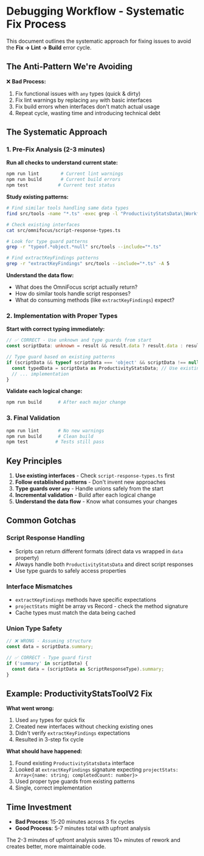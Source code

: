 # Debugging Workflow - Systematic Fix Process

This document outlines the systematic approach for fixing issues to avoid the **Fix → Lint → Build** error cycle.

## The Anti-Pattern We're Avoiding

❌ **Bad Process:**
1. Fix functional issues with `any` types (quick & dirty)
2. Fix lint warnings by replacing `any` with basic interfaces
3. Fix build errors when interfaces don't match actual usage
4. Repeat cycle, wasting time and introducing technical debt

## The Systematic Approach

### 1. Pre-Fix Analysis (2-3 minutes)

**Run all checks to understand current state:**
```bash
npm run lint        # Current lint warnings
npm run build       # Current build errors
npm test           # Current test status
```

**Study existing patterns:**
```bash
# Find similar tools handling same data types
find src/tools -name "*.ts" -exec grep -l "ProductivityStatsData\|WorkflowAnalysisData" {} \;

# Check existing interfaces
cat src/omnifocus/script-response-types.ts

# Look for type guard patterns
grep -r "typeof.*object.*null" src/tools --include="*.ts"

# Find extractKeyFindings patterns
grep -r "extractKeyFindings" src/tools --include="*.ts" -A 5
```

**Understand the data flow:**
- What does the OmniFocus script actually return?
- How do similar tools handle script responses?
- What do consuming methods (like `extractKeyFindings`) expect?

### 2. Implementation with Proper Types

**Start with correct typing immediately:**

```typescript
// ✅ CORRECT - Use unknown and type guards from start
const scriptData: unknown = result && result.data ? result.data : result;

// Type guard based on existing patterns
if (scriptData && typeof scriptData === 'object' && scriptData !== null && 'summary' in scriptData) {
  const typedData = scriptData as ProductivityStatsData; // Use existing interface
  // ... implementation
}
```

**Validate each logical change:**
```bash
npm run build      # After each major change
```

### 3. Final Validation

```bash
npm run lint       # No new warnings
npm run build      # Clean build
npm test          # Tests still pass
```

## Key Principles

1. **Use existing interfaces** - Check `script-response-types.ts` first
2. **Follow established patterns** - Don't invent new approaches
3. **Type guards over `any`** - Handle unions safely from the start
4. **Incremental validation** - Build after each logical change
5. **Understand the data flow** - Know what consumes your changes

## Common Gotchas

### Script Response Handling
- Scripts can return different formats (direct data vs wrapped in `data` property)
- Always handle both `ProductivityStatsData` and direct script responses
- Use type guards to safely access properties

### Interface Mismatches
- `extractKeyFindings` methods have specific expectations
- `projectStats` might be array vs Record - check the method signature
- Cache types must match the data being cached

### Union Type Safety
```typescript
// ❌ WRONG - Assuming structure
const data = scriptData.summary;

// ✅ CORRECT - Type guard first
if ('summary' in scriptData) {
  const data = (scriptData as ScriptResponseType).summary;
}
```

## Example: ProductivityStatsToolV2 Fix

**What went wrong:**
1. Used `any` types for quick fix
2. Created new interfaces without checking existing ones
3. Didn't verify `extractKeyFindings` expectations
4. Resulted in 3-step fix cycle

**What should have happened:**
1. Found existing `ProductivityStatsData` interface
2. Looked at `extractKeyFindings` signature expecting `projectStats: Array<{name: string; completedCount: number}>`
3. Used proper type guards from existing patterns
4. Single, correct implementation

## Time Investment

- **Bad Process**: 15-20 minutes across 3 fix cycles
- **Good Process**: 5-7 minutes total with upfront analysis

The 2-3 minutes of upfront analysis saves 10+ minutes of rework and creates better, more maintainable code.